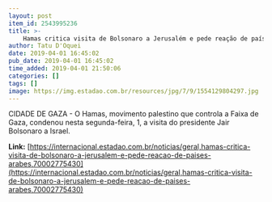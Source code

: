 ```yaml
---
layout: post
item_id: 2543995236
title: >-
    Hamas critica visita de Bolsonaro a Jerusalém e pede reação de países árabes
author: Tatu D'Oquei
date: 2019-04-01 16:45:02
pub_date: 2019-04-01 16:45:02
time_added: 2019-04-01 21:50:06
categories: []
tags: []
image: https://img.estadao.com.br/resources/jpg/7/9/1554129804297.jpg
---
```


CIDADE DE GAZA - O Hamas, movimento palestino que controla a Faixa de Gaza, condenou nesta segunda-feira, 1, a visita do presidente Jair Bolsonaro a Israel.

**Link:** [https://internacional.estadao.com.br/noticias/geral,hamas-critica-visita-de-bolsonaro-a-jerusalem-e-pede-reacao-de-paises-arabes,70002775430](https://internacional.estadao.com.br/noticias/geral,hamas-critica-visita-de-bolsonaro-a-jerusalem-e-pede-reacao-de-paises-arabes,70002775430)

